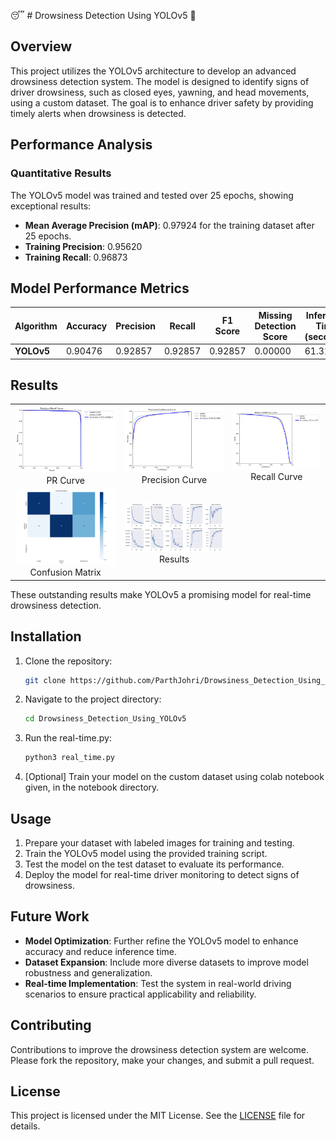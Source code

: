 😴 # Drowsiness Detection Using YOLOv5 🚗

## Overview
This project utilizes the YOLOv5 architecture to develop an advanced drowsiness detection system. The model is designed to identify signs of driver drowsiness, such as closed eyes, yawning, and head movements, using a custom dataset. The goal is to enhance driver safety by providing timely alerts when drowsiness is detected.

## Performance Analysis

### Quantitative Results
The YOLOv5 model was trained and tested over 25 epochs, showing exceptional results:

- **Mean Average Precision (mAP)**: 0.97924 for the training dataset after 25 epochs.
- **Training Precision**: 0.95620
- **Training Recall**: 0.96873


## Model Performance Metrics
| Algorithm | Accuracy | Precision | Recall | F1 Score | Missing Detection Score | Inference Time (seconds) |
|-----------|----------|-----------|--------|----------|-------------------------|--------------------------|
| **YOLOv5**    | 0.90476  | 0.92857   | 0.92857| 0.92857  | 0.00000                 | 61.31154                 |


## Results
<table>
  <tr>
    <td style="text-align: center;">
      <img src="https://github.com/ParthJohri/Drowsiness_Detection_Using_YOLOv5/blob/main/results/PR_curve.png" alt="PR Curve" style="width: 400px;">
      <br>PR Curve
    </td>
    <td style="text-align: center;">
      <img src="https://github.com/ParthJohri/Drowsiness_Detection_Using_YOLOv5/blob/main/results/P_curve.png" alt="Precision Curve" style="width: 400px;">
      <br>Precision Curve
    </td>
    <td style="text-align: center;">
      <img src="https://github.com/ParthJohri/Drowsiness_Detection_Using_YOLOv5/blob/main/results/R_curve.png" alt="Recall Curve" style="width: 400px;">
      <br>Recall Curve
    </td>
  </tr>
  <tr>
    <td style="text-align: center;">
      <img src="https://github.com/ParthJohri/Drowsiness_Detection_Using_YOLOv5/blob/main/results/confusion_matrix.png" alt="Confusion Matrix" style="width: 400px;">
      <br>Confusion Matrix
    </td>
    <td style="text-align: center;">
      <img src="https://github.com/ParthJohri/Drowsiness_Detection_Using_YOLOv5/blob/main/results/results.png" alt="Results" style="width: 400px;">
      <br>Results
    </td>
  </tr>
</table>

These outstanding results make YOLOv5 a promising model for real-time drowsiness detection.

## Installation
1. Clone the repository:
   ```sh
   git clone https://github.com/ParthJohri/Drowsiness_Detection_Using_YOLOv5.git
   ```
2. Navigate to the project directory:
   ```sh
   cd Drowsiness_Detection_Using_YOLOv5
   ```
3. Run the real-time.py:
   ```sh
   python3 real_time.py
   ```
4. [Optional] Train your model on the custom dataset using colab notebook given, in the notebook directory.
   
## Usage
1. Prepare your dataset with labeled images for training and testing.
2. Train the YOLOv5 model using the provided training script.
3. Test the model on the test dataset to evaluate its performance.
4. Deploy the model for real-time driver monitoring to detect signs of drowsiness.

## Future Work
- **Model Optimization**: Further refine the YOLOv5 model to enhance accuracy and reduce inference time.
- **Dataset Expansion**: Include more diverse datasets to improve model robustness and generalization.
- **Real-time Implementation**: Test the system in real-world driving scenarios to ensure practical applicability and reliability.

## Contributing
Contributions to improve the drowsiness detection system are welcome. Please fork the repository, make your changes, and submit a pull request.

## License
This project is licensed under the MIT License. See the [LICENSE](LICENSE) file for details.
